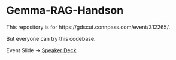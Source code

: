 # Gemma-RAG-Handson
<p>This repository is for https://gdscut.connpass.com/event/312265/. </p>
<p>But everyone can try this codebase. </p>
<p>Event Slide -> <a href="https://speakerdeck.com/superhotdogcat/gemmaderag-wozuo-rou">Speaker Deck</a></p>
